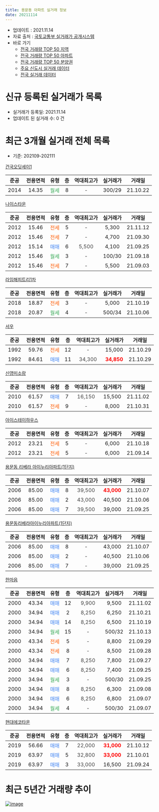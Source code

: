 ```yaml
---
title: 용문동 아파트 실거래 정보
date: 20211114
---
```


* 업데이트 : 2021.11.14
* 자료 출처 : [국토교통부 실거래가 공개시스템](http://rt.molit.go.kr)
* 바로 가기
    * [전국 거래량 TOP 50 지역](https://apt-info.github.io/apt-trade-info/tr)
    * [전국 거래량 TOP 50 아파트](https://apt-info.github.io/apt-trade-info/ta)
    * [전국 거래량 TOP 50 분양권](https://apt-info.github.io/apt-trade-info/tb)
    * [주요 신도시 실거래 데이터](https://apt-info.github.io/apt-trade-info/newtown)
    * [전국 실거래 데이터](https://apt-info.github.io/apt-trade-info/all)



<script async src="https://pagead2.googlesyndication.com/pagead/js/adsbygoogle.js"></script>
<!-- 기본광고 -->
<ins class="adsbygoogle"
     style="display:block"
     data-ad-client="ca-pub-1142216861245946"
     data-ad-slot="4805727019"
     data-ad-format="auto"
     data-full-width-responsive="true"></ins>
<script>
     (adsbygoogle = window.adsbygoogle || []).push({});
</script>


# 신규 등록된 실거래가 목록

* 실거래가 등록일: 2021.11.14
* 업데이트 된 실거래 수: 0 건




<script async src="https://pagead2.googlesyndication.com/pagead/js/adsbygoogle.js"></script>
<!-- 기본광고 -->
<ins class="adsbygoogle"
     style="display:block"
     data-ad-client="ca-pub-1142216861245946"
     data-ad-slot="4805727019"
     data-ad-format="auto"
     data-full-width-responsive="true"></ins>
<script>
     (adsbygoogle = window.adsbygoogle || []).push({});
</script>


# 최근 3개월 실거래 전체 목록
* 기준: 202109-202111


[건국오딧세이1](https://search.naver.com/search.naver?query=%EA%B1%B4%EA%B5%AD%EC%98%A4%EB%94%A7%EC%84%B8%EC%9D%B41)

|준공|전용면적|유형|층|역대최고가|실거래가|거래일|
|:---:|:---:|:---:|:---:|:---:|:---:|:---:|
|2014|14.35|<span style="color:#34A853">월세</span>|8|<span style="color:#444444">-</span>|300/29|21.10.22|

[나이스타운](https://search.naver.com/search.naver?query=%EB%82%98%EC%9D%B4%EC%8A%A4%ED%83%80%EC%9A%B4)

|준공|전용면적|유형|층|역대최고가|실거래가|거래일|
|:---:|:---:|:---:|:---:|:---:|:---:|:---:|
|2012|15.46|<span style="color:#FF5A00">전세</span>|5|<span style="color:#444444">-</span>|5,300|21.11.12|
|2012|15.46|<span style="color:#FF5A00">전세</span>|7|<span style="color:#444444">-</span>|4,700|21.09.30|
|2012|15.14|<span style="color:#4285F3">매매</span>|6|<span style="color:#444444">5,500</span>|4,100|21.09.25|
|2012|15.46|<span style="color:#34A853">월세</span>|3|<span style="color:#444444">-</span>|100/30|21.09.18|
|2012|15.46|<span style="color:#FF5A00">전세</span>|7|<span style="color:#444444">-</span>|5,500|21.09.03|

[라임해피트리1차](https://search.naver.com/search.naver?query=%EB%9D%BC%EC%9E%84%ED%95%B4%ED%94%BC%ED%8A%B8%EB%A6%AC1%EC%B0%A8)

|준공|전용면적|유형|층|역대최고가|실거래가|거래일|
|:---:|:---:|:---:|:---:|:---:|:---:|:---:|
|2018|18.87|<span style="color:#FF5A00">전세</span>|3|<span style="color:#444444">-</span>|5,000|21.10.19|
|2018|20.87|<span style="color:#34A853">월세</span>|4|<span style="color:#444444">-</span>|500/34|21.10.06|

[서우](https://search.naver.com/search.naver?query=%EC%84%9C%EC%9A%B0)

|준공|전용면적|유형|층|역대최고가|실거래가|거래일|
|:---:|:---:|:---:|:---:|:---:|:---:|:---:|
|1992|59.76|<span style="color:#FF5A00">전세</span>|12|<span style="color:#444444">-</span>|15,000|21.10.29|
|1992|84.61|<span style="color:#4285F3">매매</span>|11|<span style="color:#444444">34,300</span>|<b><span style="color:#FF0000">34,850</span></b>|21.10.29|

[신영미소랑](https://search.naver.com/search.naver?query=%EC%8B%A0%EC%98%81%EB%AF%B8%EC%86%8C%EB%9E%91)

|준공|전용면적|유형|층|역대최고가|실거래가|거래일|
|:---:|:---:|:---:|:---:|:---:|:---:|:---:|
|2010|61.57|<span style="color:#4285F3">매매</span>|7|<span style="color:#444444">16,150</span>|15,500|21.11.02|
|2010|61.57|<span style="color:#FF5A00">전세</span>|9|<span style="color:#444444">-</span>|8,000|21.10.31|

[아이스테이하우스](https://search.naver.com/search.naver?query=%EC%95%84%EC%9D%B4%EC%8A%A4%ED%85%8C%EC%9D%B4%ED%95%98%EC%9A%B0%EC%8A%A4)

|준공|전용면적|유형|층|역대최고가|실거래가|거래일|
|:---:|:---:|:---:|:---:|:---:|:---:|:---:|
|2012|23.21|<span style="color:#FF5A00">전세</span>|5|<span style="color:#444444">-</span>|6,000|21.10.18|
|2012|23.21|<span style="color:#FF5A00">전세</span>|5|<span style="color:#444444">-</span>|6,000|21.09.14|

[용문동 리베라 아이누리아파트(1단지)](https://search.naver.com/search.naver?query=%EC%9A%A9%EB%AC%B8%EB%8F%99+%EB%A6%AC%EB%B2%A0%EB%9D%BC+%EC%95%84%EC%9D%B4%EB%88%84%EB%A6%AC%EC%95%84%ED%8C%8C%ED%8A%B8%281%EB%8B%A8%EC%A7%80%29)

|준공|전용면적|유형|층|역대최고가|실거래가|거래일|
|:---:|:---:|:---:|:---:|:---:|:---:|:---:|
|2006|85.00|<span style="color:#4285F3">매매</span>|8|<span style="color:#444444">39,500</span>|<b><span style="color:#FF0000">43,000</span></b>|21.10.07|
|2006|85.00|<span style="color:#4285F3">매매</span>|2|<span style="color:#444444">43,000</span>|40,500|21.10.06|
|2006|85.00|<span style="color:#4285F3">매매</span>|7|<span style="color:#444444">39,500</span>|39,000|21.09.25|

[용문동리베라아이누리아파트(1단지)](https://search.naver.com/search.naver?query=%EC%9A%A9%EB%AC%B8%EB%8F%99%EB%A6%AC%EB%B2%A0%EB%9D%BC%EC%95%84%EC%9D%B4%EB%88%84%EB%A6%AC%EC%95%84%ED%8C%8C%ED%8A%B8%281%EB%8B%A8%EC%A7%80%29)

|준공|전용면적|유형|층|역대최고가|실거래가|거래일|
|:---:|:---:|:---:|:---:|:---:|:---:|:---:|
|2006|85.00|<span style="color:#4285F3">매매</span>|8|<span style="color:#444444">-</span>|43,000|21.10.07|
|2006|85.00|<span style="color:#4285F3">매매</span>|2|<span style="color:#444444">-</span>|40,500|21.10.06|
|2006|85.00|<span style="color:#4285F3">매매</span>|7|<span style="color:#444444">-</span>|39,000|21.09.25|

[한마음](https://search.naver.com/search.naver?query=%ED%95%9C%EB%A7%88%EC%9D%8C)

|준공|전용면적|유형|층|역대최고가|실거래가|거래일|
|:---:|:---:|:---:|:---:|:---:|:---:|:---:|
|2000|43.34|<span style="color:#4285F3">매매</span>|12|<span style="color:#444444">9,900</span>|9,500|21.11.02|
|2000|34.94|<span style="color:#4285F3">매매</span>|2|<span style="color:#444444">8,250</span>|6,250|21.10.21|
|2000|34.94|<span style="color:#4285F3">매매</span>|14|<span style="color:#444444">8,250</span>|6,500|21.10.19|
|2000|34.94|<span style="color:#34A853">월세</span>|15|<span style="color:#444444">-</span>|500/32|21.10.13|
|2000|43.34|<span style="color:#FF5A00">전세</span>|5|<span style="color:#444444">-</span>|8,800|21.09.29|
|2000|43.34|<span style="color:#FF5A00">전세</span>|8|<span style="color:#444444">-</span>|8,500|21.09.28|
|2000|34.94|<span style="color:#4285F3">매매</span>|7|<span style="color:#444444">8,250</span>|7,800|21.09.27|
|2000|34.94|<span style="color:#4285F3">매매</span>|6|<span style="color:#444444">8,250</span>|7,400|21.09.25|
|2000|34.94|<span style="color:#34A853">월세</span>|3|<span style="color:#444444">-</span>|500/30|21.09.25|
|2000|34.94|<span style="color:#4285F3">매매</span>|8|<span style="color:#444444">8,250</span>|6,300|21.09.08|
|2000|34.94|<span style="color:#4285F3">매매</span>|6|<span style="color:#444444">8,250</span>|6,800|21.09.07|
|2000|34.94|<span style="color:#34A853">월세</span>|4|<span style="color:#444444">-</span>|500/30|21.09.07|

[현대에코타운](https://search.naver.com/search.naver?query=%ED%98%84%EB%8C%80%EC%97%90%EC%BD%94%ED%83%80%EC%9A%B4)

|준공|전용면적|유형|층|역대최고가|실거래가|거래일|
|:---:|:---:|:---:|:---:|:---:|:---:|:---:|
|2019|56.66|<span style="color:#4285F3">매매</span>|7|<span style="color:#444444">22,000</span>|<b><span style="color:#FF0000">31,000</span></b>|21.10.12|
|2019|63.97|<span style="color:#4285F3">매매</span>|5|<span style="color:#444444">32,800</span>|<b><span style="color:#FF0000">33,000</span></b>|21.10.01|
|2019|63.97|<span style="color:#4285F3">매매</span>|3|<span style="color:#444444">33,000</span>|16,500|21.09.24|



<script async src="https://pagead2.googlesyndication.com/pagead/js/adsbygoogle.js"></script>
<!-- 기본광고 -->
<ins class="adsbygoogle"
     style="display:block"
     data-ad-client="ca-pub-1142216861245946"
     data-ad-slot="4805727019"
     data-ad-format="auto"
     data-full-width-responsive="true"></ins>
<script>
     (adsbygoogle = window.adsbygoogle || []).push({});
</script>


# 최근 5년간 거래량 추이


<div style="width:100%;">
    <canvas id="deal_progress" height="200"></canvas>
</div>

<script>
new Chart(document.getElementById("deal_progress"), {
    type: 'line',
    data: {
        labels: ['16.01','16.02','16.03','16.04','16.05','16.06','16.07','16.08','16.09','16.10','16.11','16.12','17.01','17.02','17.03','17.04','17.05','17.06','17.07','17.08','17.09','17.10','17.11','17.12','18.01','18.02','18.03','18.04','18.05','18.06','18.07','18.08','18.09','18.10','18.11','18.12','19.01','19.02','19.03','19.04','19.05','19.06','19.07','19.08','19.09','19.10','19.11','19.12','20.01','20.02','20.03','20.04','20.05','20.06','20.07','20.08','20.09','20.10','20.11','20.12','21.01','21.02','21.03','21.04','21.05','21.06','21.07','21.08','21.09','21.10','21.11'],
        datasets: [{
            label: '매매/분양권',
            data: [10,10,20,18,11,9,6,14,10,10,12,4,11,6,9,16,8,13,9,12,17,5,9,6,6,7,11,4,7,9,2,3,8,14,16,12,10,12,12,12,11,7,7,10,2,14,8,10,9,9,51,12,10,6,13,11,6,12,9,17,16,13,4,8,10,1,6,7,8,9,2],
            borderColor: "rgba(66, 133, 243, 1)",
            backgroundColor: "rgba(66, 133, 243, 0.05)",
            borderWidth: 1,
            pointRadius: 0,
            fill: false,
            lineTension: 0
        },{
            label: '전/월세',
            data: [11,10,11,7,8,13,17,8,7,15,3,1,10,16,4,8,9,2,9,10,3,4,6,3,4,4,8,4,8,11,6,7,8,11,10,8,20,22,13,9,14,5,11,8,6,4,9,5,10,17,13,9,10,13,20,11,7,11,10,7,8,14,9,6,13,3,4,1,8,7,1],
            borderColor: "rgba(255, 90, 0, 1)",
            backgroundColor: "rgba(255, 90, 0, 0.05)",
            borderWidth: 1,
            pointRadius: 0,
            fill: false,
            lineTension: 0
        },{
            label: '합계',
            data: [21,20,31,25,19,22,23,22,17,25,15,5,21,22,13,24,17,15,18,22,20,9,15,9,10,11,19,8,15,20,8,10,16,25,26,20,30,34,25,21,25,12,18,18,8,18,17,15,19,26,64,21,20,19,33,22,13,23,19,24,24,27,13,14,23,4,10,8,16,16,3],
            borderColor: "rgba(0, 0, 0, 1)",
            backgroundColor: "rgba(0, 0, 0, 0.03)",
            borderWidth: 0.1,
            pointRadius: 0,
            fill: true,
            lineTension: 0
        }
        ]
    },
    options: {
        responsive: true,
        title: {
            display: false
        },
        tooltips: {
            mode: 'index',
            intersect: false
        },
        hover: {
            mode: 'nearest',
            intersect: true
        },
        scales: {
            xAxes: [{
                display: true,
                scaleLabel: {
                    display: true,
                    labelString: '년/월'
                }
            }],
            yAxes: [{
                display: true,
                ticks: {
                    suggestedMin: 0,
                },
                scaleLabel: {
                    display: true,
                    labelString: '실거래 수'
                }
            }]
        }
    }
});

</script>


[![image](https://apt-info.github.io/images/2020-01-03-apt-trade-info/1024x500.png)](https://play.google.com/store/apps/details?id=com.aptinfo.apttradeinfo)

